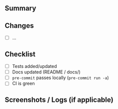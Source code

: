 ## Summary
<!-- What, why -->

## Changes
- [ ] …

## Checklist
- [ ] Tests added/updated
- [ ] Docs updated (README / docs/)
- [ ] `pre-commit` passes locally (`pre-commit run -a`)
- [ ] CI is green

## Screenshots / Logs (if applicable)
